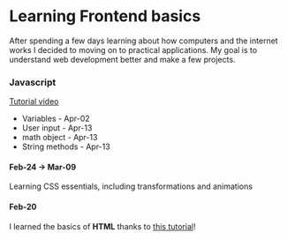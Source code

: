 # Learning Frontend basics

After spending a few days learning about how computers and the internet works
I decided to moving on to practical applications. My goal is to understand
web development better and make a few projects.

### Javascript
[Tutorial video](https://www.youtube.com/watch?v=EerdGm-ehJQ)

- Variables - Apr-02
- User input - Apr-13
- math object - Apr-13
- String methods - Apr-13

#### Feb-24 -> Mar-09
Learning CSS essentials, including transformations and animations

#### Feb-20
I learned the basics of **HTML** thanks to 
[this tutorial](https://youtu.be/HGTJBPNC-Gw?si=40-EgLgE5XYCWGhq)!
